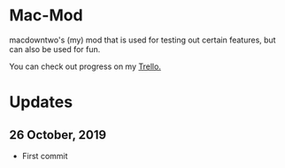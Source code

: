 # Mac-Mod
macdowntwo's (my) mod that is used for testing out certain features, but can also be used for fun.

You can check out progress on my [Trello.](https://trello.com/b/UBrOycz6/mac-mod)

# Updates
## 26 October, 2019
 - First commit
